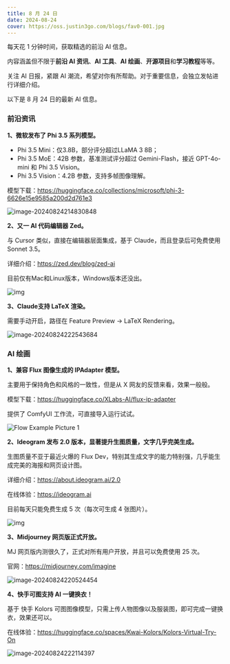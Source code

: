 ```yaml
---
title: 8 月 24 日
date: 2024-08-24
cover: https://oss.justin3go.com/blogs/fav0-001.jpg
---
```


每天花 1 分钟时间，获取精选的前沿 AI 信息。

内容涵盖但不限于**前沿 AI 资讯**、**AI 工具**、**AI 绘画**、**开源项目**和**学习教程**等等。

关注 AI 日报，紧跟 AI 潮流，希望对你有所帮助。对于重要信息，会独立发帖进行详细介绍。

以下是 8 月 24 日的最新 AI 信息。

### 前沿资讯

**1、微软发布了 Phi 3.5 系列模型。**

- Phi 3.5 Mini：仅3.8B，部分评分超过LLaMA 3 8B；
- Phi 3.5 MoE：42B 参数，基准测试评分超过 Gemini-Flash，接近 GPT-4o-mini 和 Phi 3.5 Vision。
- Phi 3.5 Vision：4.2B 参数，支持多帧图像理解。

模型下载：https://huggingface.co/collections/microsoft/phi-3-6626e15e9585a200d2d761e3

![image-20240824214830848](https://cdn.jsdelivr.net/gh/freelander/oss@master/ai-daily/2024-08-24/image-20240824214830848.png)



**2、又一 AI 代码编辑器 Zed。**

与 Cursor 类似，直接在编辑器层面集成，基于 Claude，而且登录后可免费使用 Sonnet 3.5。

详细介绍：https://zed.dev/blog/zed-ai

目前仅有Mac和Linux版本，Windows版本还没出。

![img](https://cdn.jsdelivr.net/gh/freelander/oss@master/ai-daily/2024-08-24/zed-ai-cover.jpg)

**3、Claude支持 LaTeX 渲染。**

需要手动开启，路径在 Feature Preview -> LaTeX Rendering。

![image-20240824222543684](https://cdn.jsdelivr.net/gh/freelander/oss@master/ai-daily/2024-08-24/image-20240824222543684.png)



### AI 绘画

**1、兼容 Flux 图像生成的 IPAdapter 模型。**

主要用于保持角色和风格的一致性，但是从 X 网友的反馈来看，效果一般般。

模型下载：https://huggingface.co/XLabs-AI/flux-ip-adapter

提供了 ComfyUI 工作流，可直接导入运行试试。

![Flow Example Picture 1](https://cdn.jsdelivr.net/gh/freelander/oss@master/ai-daily/2024-08-24/ip_adapter_workflow_example.png)

**2、Ideogram 发布 2.0 版本，显著提升生图质量，文字几乎完美生成。**

生图质量不亚于最近火爆的 Flux Dev，特别其生成文字的能力特别强，几乎能生成完美的海报和网页设计图。

详细介绍：https://about.ideogram.ai/2.0

在线体验：https://ideogram.ai

目前每天只能免费生成 5 次（每次可生成 4 张图片）。

![img](https://cdn.jsdelivr.net/gh/freelander/oss@master/ai-daily/2024-08-24/EM2NGTZJxGqTzsiWK4SJcnXLgdo.webp)



**3、Midjourney 网页版正式开放。**

MJ 网页版内测很久了，正式对所有用户开放，并且可以免费使用 25 次。

官网：https://midjourney.com/imagine

![image-20240824220524454](https://cdn.jsdelivr.net/gh/freelander/oss@master/ai-daily/2024-08-24/image-20240824220524454.png)



**4、快手可图支持 AI 一键换衣！**

基于 快手 Kolors 可图图像模型，只需上传人物图像以及服装图，即可完成一键换衣，效果还可以。

在线体验：https://huggingface.co/spaces/Kwai-Kolors/Kolors-Virtual-Try-On

![image-20240824222114397](https://cdn.jsdelivr.net/gh/freelander/oss@master/ai-daily/2024-08-24/image-20240824222114397.png)